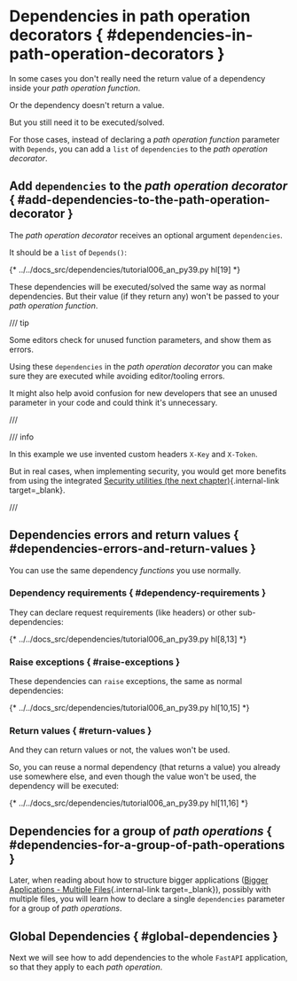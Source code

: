# Dependencies in path operation decorators { #dependencies-in-path-operation-decorators }

In some cases you don't really need the return value of a dependency inside your *path operation function*.

Or the dependency doesn't return a value.

But you still need it to be executed/solved.

For those cases, instead of declaring a *path operation function* parameter with `Depends`, you can add a `list` of `dependencies` to the *path operation decorator*.

## Add `dependencies` to the *path operation decorator* { #add-dependencies-to-the-path-operation-decorator }

The *path operation decorator* receives an optional argument `dependencies`.

It should be a `list` of `Depends()`:

{* ../../docs_src/dependencies/tutorial006_an_py39.py hl[19] *}

These dependencies will be executed/solved the same way as normal dependencies. But their value (if they return any) won't be passed to your *path operation function*.

/// tip

Some editors check for unused function parameters, and show them as errors.

Using these `dependencies` in the *path operation decorator* you can make sure they are executed while avoiding editor/tooling errors.

It might also help avoid confusion for new developers that see an unused parameter in your code and could think it's unnecessary.

///

/// info

In this example we use invented custom headers `X-Key` and `X-Token`.

But in real cases, when implementing security, you would get more benefits from using the integrated [Security utilities (the next chapter)](../security/index.md){.internal-link target=_blank}.

///

## Dependencies errors and return values { #dependencies-errors-and-return-values }

You can use the same dependency *functions* you use normally.

### Dependency requirements { #dependency-requirements }

They can declare request requirements (like headers) or other sub-dependencies:

{* ../../docs_src/dependencies/tutorial006_an_py39.py hl[8,13] *}

### Raise exceptions { #raise-exceptions }

These dependencies can `raise` exceptions, the same as normal dependencies:

{* ../../docs_src/dependencies/tutorial006_an_py39.py hl[10,15] *}

### Return values { #return-values }

And they can return values or not, the values won't be used.

So, you can reuse a normal dependency (that returns a value) you already use somewhere else, and even though the value won't be used, the dependency will be executed:

{* ../../docs_src/dependencies/tutorial006_an_py39.py hl[11,16] *}

## Dependencies for a group of *path operations* { #dependencies-for-a-group-of-path-operations }

Later, when reading about how to structure bigger applications ([Bigger Applications - Multiple Files](../../tutorial/bigger-applications.md){.internal-link target=_blank}), possibly with multiple files, you will learn how to declare a single `dependencies` parameter for a group of *path operations*.

## Global Dependencies { #global-dependencies }

Next we will see how to add dependencies to the whole `FastAPI` application, so that they apply to each *path operation*.
